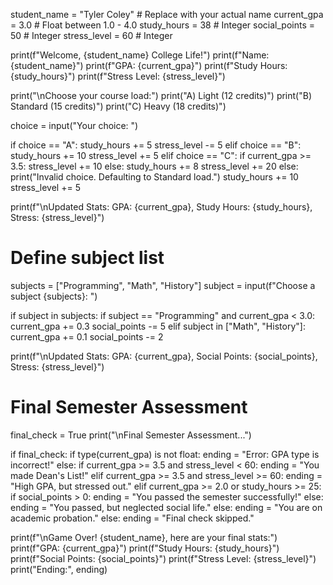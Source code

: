 student_name = "Tyler Coley"  # Replace with your actual name
current_gpa = 3.0  # Float between 1.0 - 4.0
study_hours = 38  # Integer
social_points = 50  # Integer
stress_level = 60  # Integer

print(f"Welcome, {student_name} College Life!")
print(f"Name: {student_name}")
print(f"GPA: {current_gpa}")
print(f"Study Hours: {study_hours}")
print(f"Stress Level: {stress_level}")

print("\nChoose your course load:")
print("A) Light (12 credits)")
print("B) Standard (15 credits)")
print("C) Heavy (18 credits)")

choice = input("Your choice: ")

if choice == "A":
    study_hours += 5
    stress_level -= 5
elif choice == "B":
    study_hours += 10
    stress_level += 5
elif choice == "C":
    if current_gpa >= 3.5:
        stress_level += 10
    else:
        study_hours += 8
        stress_level += 20
else:
    print("Invalid choice. Defaulting to Standard load.")
    study_hours += 10
    stress_level += 5

print(f"\nUpdated Stats: GPA: {current_gpa}, Study Hours: {study_hours}, Stress: {stress_level}")

# Define subject list
subjects = ["Programming", "Math", "History"]
subject = input(f"Choose a subject {subjects}: ")

if subject in subjects:
    if subject == "Programming" and current_gpa < 3.0:
        current_gpa += 0.3
        social_points -= 5
    elif subject in ["Math", "History"]:
        current_gpa += 0.1
        social_points -= 2

print(f"\nUpdated Stats: GPA: {current_gpa}, Social Points: {social_points}, Stress: {stress_level}")

# Final Semester Assessment
final_check = True
print("\nFinal Semester Assessment...")

if final_check:
    if type(current_gpa) is not float:
        ending = "Error: GPA type is incorrect!"
    else:
        if current_gpa >= 3.5 and stress_level < 60:
            ending = "You made Dean's List!"
        elif current_gpa >= 3.5 and stress_level >= 60:
            ending = "High GPA, but stressed out."
        elif current_gpa >= 2.0 or study_hours >= 25:
            if social_points > 0:
                ending = "You passed the semester successfully!"
            else:
                ending = "You passed, but neglected social life."
        else:
            ending = "You are on academic probation."
else:
    ending = "Final check skipped."

print(f"\nGame Over! {student_name}, here are your final stats:")
print(f"GPA: {current_gpa}")
print(f"Study Hours: {study_hours}")
print(f"Social Points: {social_points}")
print(f"Stress Level: {stress_level}")
print("Ending:", ending)
